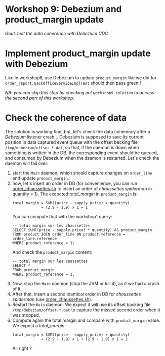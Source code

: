 # Workshop 9: Debezium and product_margin update

_Goal:_ *test the data coherence with Debezium CDC*

# Implement product_margin update with Debezium
Like in workshop8, use Debezium to update `product_margin` like we did for `order_report`.
`BackOfficeServiceImplTest` should then pass green !

*NB: you can skip this step by checking out `workshop9_solution` to access the second part of this workshop.*

# Check the coherence of data
The solution is working fine, but, let's check the data coherency after a *Debezium* listener crash... 
Debezium is supposed to save its current position in data captured event queue with the offset backing file `/tmp/debezium/offset-*.dat`, so that, if the daemon is down when something is written in the DB, the corresponding event should be queued, and consumed by Debezium when the daemon is restarted.
Let's check the daemon will fail over:
1. start the `Main` daemon, which should capture changes on `order_line` and update `product_margin`.
2. now, let's insert an order in DB (for convenience, you can run [order_chaussettes.sh](src/test/sh/order_chaussettes.sh) to insert an order of *chaussettes spiderman* in quantity = 1).
   The exepcted *total_margin* in `product_margin` is:
   ``` 
   total_margin = SUM((price - supply_price) x quantity)
                = (2.9 - 1.9) x 1 = 1
   ```
   You can compute that with the workshop1 query:
   ``` 
   -- total margin sur les chaussettes
   SELECT SUM((price - supply_price) * quantity) AS product_margin
   FROM product JOIN order_line ON product.reference = order_line.reference
   WHERE product.reference = 1;
   ```
   And check the `product_margin` content:
   ``` 
   -- total margin sur les cuassettes
   SELECT *
   FROM product_margin
   WHERE product_reference = 1;
   ```
3. Now, stop the `Main` daemon (stop the JVM or kill it), as if we had a crash of it.
4. After that, insert a second identical order in DB for *chaussettes spiderman* (use [order_chaussettes.sh](src/test/sh/order_chaussettes.sh)).
5. Restart the `Main` daemon. We expect it will use its offset backing file `/tmp/debezium/offset-*.dat` to capture the missed second order when it was stopped.
6. Compute again the total margin and compare with `product_margin` value. We expect a *total_margin*:
   ``` 
   total_margin = SUM((price - supply_price) x quantity)
                = (2.9 - 1.9) x 1 + (2.9 - 1.9) x 1 = 2

   ```
   All right ?
